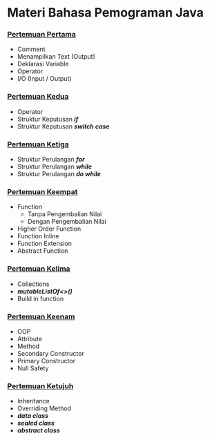 # Materi Bahasa Pemograman Java

### [Pertemuan Pertama](src/pertemuan1)
- Comment
- Menampilkan Text (Output)
- Deklarasi Variable
- Operator
- I/O (Input / Output)

### [Pertemuan Kedua](src/pertemuan2)
- Operator
- Struktur Keputusan ***if***
- Struktur Keputusan ***switch case***

### [Pertemuan Ketiga](src/pertemuan3)
- Struktur Perulangan ***for***
- Struktur Perulangan ***while***
- Struktur Perulangan ***do while***

### [Pertemuan Keempat](src/pertemuan4)
- Function
    - Tanpa Pengembalian Nilai
    - Dengan Pengembalian Nilai
- Higher Order Function
- Function Inline
- Function Extension
- Abstract Function

### [Pertemuan Kelima](src/pertemuan5)
- Collections
- ***mutableListOf<>()***
- Build in function

### [Pertemuan Keenam](src/pertemuan6)
- OOP
- Attribute
- Method
- Secondary Constructor
- Primary Constructor
- Null Safety

### [Pertemuan Ketujuh](src/pertemuan7)
- Inheritance
- Overriding Method
- ***data class***
- ***sealed class***
- ***abstract class***
